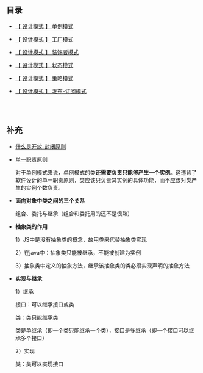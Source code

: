 ## 目录

* [【 设计模式 】 单例模式](https://mp.weixin.qq.com/s/95_oTlmPKHqDCmUJaWeg0A)

* [【 设计模式 】 工厂模式](https://mp.weixin.qq.com/s/3SsjPP3bxPiQKASKfvyYag)

* [【 设计模式 】 装饰者模式](https://mp.weixin.qq.com/s/KVy81rtB0YMeaHaem1PYMw)

* [【 设计模式 】 状态模式](https://github.com/yang1212/collection-about/issues/36)

* [【 设计模式 】 策略模式](https://github.com/yang1212/collection-about/issues/37)

* [【 设计模式 】 发布-订阅模式](https://github.com/yang1212/collection-about/issues/38)




<br/>
<br/>

## 补充

* [什么是开放-封闭原则](https://cloud.tencent.com/developer/article/1456518)
* [单一职责原则](https://geek-docs.com/design-pattern/design-principle/single-responsibility-principle.html)

  对于单例模式来说，单例模式的类**还需要负责只能够产生一个实例**。这违背了软件设计的单一职责原则，类应该只负责其实例的具体功能，而不应该对类产生的实例个数负责。
  
* **面向对象中类之间的三个关系**

  组合、委托与继承（组合和委托用的还不是很熟）
  
* **抽象类的作用**
  
  1）JS中是没有抽象类的概念，故用类来代替抽象类实现
  
  2）在java中：抽象类只能被继承，不能被创建为实例
  
  3）抽象类中定义的抽象方法，继承该抽象类的类必须实现声明的抽象方法 
  

* **实现与继承**
 
  1）继承
  
    接口：可以继承接口或类
    
    类：类只能继承类
    
    类是单继承（即一个类只能继承一个类），接口是多继承（即一个接口可以继承多个接口）

  2）实现
  
    类：类可以实现接口
  
